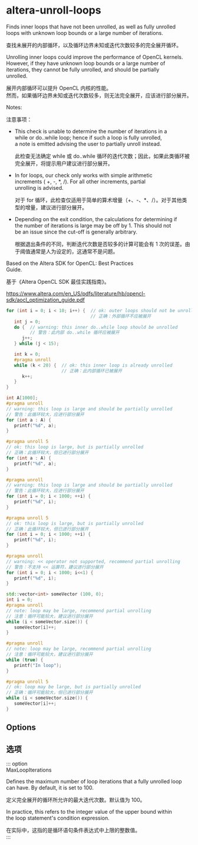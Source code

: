 # altera-unroll-loops

Finds inner loops that have not been unrolled, as well as fully unrolled  
loops with unknown loop bounds or a large number of iterations.

查找未展开的内部循环，以及循环边界未知或迭代次数较多的完全展开循环。

Unrolling inner loops could improve the performance of OpenCL kernels.  
However, if they have unknown loop bounds or a large number of  
iterations, they cannot be fully unrolled, and should be partially  
unrolled.

展开内部循环可以提升 OpenCL 内核的性能。  
然而，如果循环边界未知或迭代次数较多，则无法完全展开，应该进行部分展开。

Notes:

注意事项：

- This check is unable to determine the number of iterations in a  
  while or do..while loop; hence if such a loop is fully unrolled,  
  a note is emitted advising the user to partially unroll instead.

  此检查无法确定 while 或 do..while 循环的迭代次数；因此，如果此类循环被完全展开，将提示用户建议进行部分展开。

- In for loops, our check only works with simple arithmetic  
  increments ( +, -, \*, /). For all other increments, partial  
  unrolling is advised.

  对于 for 循环，此检查仅适用于简单的算术增量（+、-、\*、/）。对于其他类型的增量，建议进行部分展开。

- Depending on the exit condition, the calculations for determining if  
  the number of iterations is large may be off by 1. This should not  
  be an issue since the cut-off is generally arbitrary.

  根据退出条件的不同，判断迭代次数是否较多的计算可能会有 1 次的误差。由于阈值通常是人为设定的，这通常不是问题。

Based on the Altera SDK for OpenCL: Best Practices  
Guide.

基于《Altera OpenCL SDK 最佳实践指南》。

https://www.altera.com/en_US/pdfs/literature/hb/opencl-sdk/aocl_optimization_guide.pdf

```c++
for (int i = 0; i < 10; i++) {  // ok: outer loops should not be unrolled
                                // 正确：外部循环不应被展开
   int j = 0;
   do {  // warning: this inner do..while loop should be unrolled
         // 警告：此内部 do..while 循环应被展开
      j++;
   } while (j < 15);

   int k = 0;
   #pragma unroll
   while (k < 20) {  // ok: this inner loop is already unrolled
                     // 正确：此内部循环已被展开
      k++;
   }
}

int A[1000];
#pragma unroll
// warning: this loop is large and should be partially unrolled
// 警告：此循环较大，应进行部分展开
for (int a : A) {
   printf("%d", a);
}

#pragma unroll 5
// ok: this loop is large, but is partially unrolled
// 正确：此循环较大，但已进行部分展开
for (int a : A) {
   printf("%d", a);
}

#pragma unroll
// warning: this loop is large and should be partially unrolled
// 警告：此循环较大，应进行部分展开
for (int i = 0; i < 1000; ++i) {
   printf("%d", i);
}

#pragma unroll 5
// ok: this loop is large, but is partially unrolled
// 正确：此循环较大，但已进行部分展开
for (int i = 0; i < 1000; ++i) {
   printf("%d", i);
}

#pragma unroll
// warning: << operator not supported, recommend partial unrolling
// 警告：不支持 << 运算符，建议进行部分展开
for (int i = 0; i < 1000; i<<1) {
   printf("%d", i);
}

std::vector<int> someVector (100, 0);
int i = 0;
#pragma unroll
// note: loop may be large, recommend partial unrolling
// 注意：循环可能较大，建议进行部分展开
while (i < someVector.size()) {
   someVector[i]++;
}

#pragma unroll
// note: loop may be large, recommend partial unrolling
// 注意：循环可能较大，建议进行部分展开
while (true) {
   printf("In loop");
}

#pragma unroll 5
// ok: loop may be large, but is partially unrolled
// 正确：循环可能较大，但已进行部分展开
while (i < someVector.size()) {
   someVector[i]++;
}
```

## Options

## 选项

::: option  
MaxLoopIterations

Defines the maximum number of loop iterations that a fully unrolled loop  
can have. By default, it is set to 100.

定义完全展开的循环所允许的最大迭代次数。默认值为 100。

In practice, this refers to the integer value of the upper bound within  
the loop statement's condition expression.

在实际中，这指的是循环语句条件表达式中上限的整数值。  
:::

